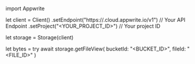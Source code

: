 import Appwrite

let client = Client()
    .setEndpoint("https://<REGION>.cloud.appwrite.io/v1") // Your API Endpoint
    .setProject("<YOUR_PROJECT_ID>") // Your project ID

let storage = Storage(client)

let bytes = try await storage.getFileView(
    bucketId: "<BUCKET_ID>",
    fileId: "<FILE_ID>"
)

